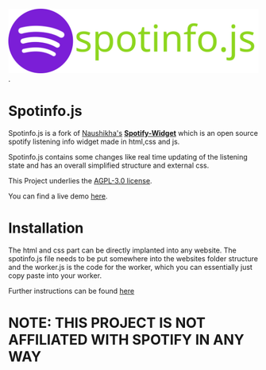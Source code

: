 ![spotinfo.js logo](spotinfo.js.full.svg "").

# Spotinfo.js

Spotinfo.js is a fork of [Naushikha's](https://github.com/Naushikha) **[Spotify-Widget](https://github.com/Naushikha/Spotify-Widget)** which is an open source spotify listening info widget made in html,css and js.

Spotinfo.js contains some changes like real time updating of the listening state and has an overall simplified structure and external css.

This Project underlies the [AGPL-3.0 license](https://github.com/fluffy-git/spotinfo.js/blob/main/LICENSE).


 You can find a live demo [here](https://tbox.fluffy-git.repl.co/about/about.html).
 
 # Installation
 
 The html and css part can be directly implanted into any website. The spotinfo.js file needs to be put somewhere into the websites folder structure and the worker.js is the code for the worker, which you can essentially just copy paste into your worker.
 
 Further instructions can be found [here](https://blog.naushikha.com/2021/05/lets-deploy-your-own-spotify-widget.html)
 
 
 # NOTE: THIS PROJECT IS NOT AFFILIATED WITH SPOTIFY IN ANY WAY
